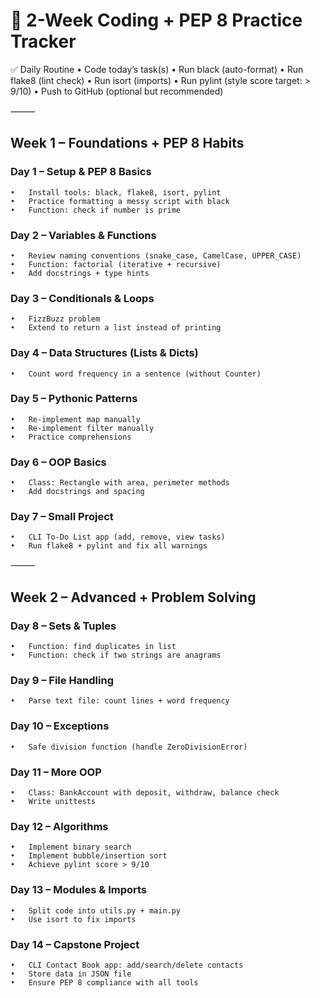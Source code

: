 # 📅 2-Week Coding + PEP 8 Practice Tracker

✅ Daily Routine
	•	Code today’s task(s)
	•	Run black (auto-format)
	•	Run flake8 (lint check)
	•	Run isort (imports)
	•	Run pylint (style score target: > 9/10)
	•	Push to GitHub (optional but recommended)

⸻

## Week 1 – Foundations + PEP 8 Habits

### Day 1 – Setup & PEP 8 Basics
	•	Install tools: black, flake8, isort, pylint
	•	Practice formatting a messy script with black
	•	Function: check if number is prime

### Day 2 – Variables & Functions
	•	Review naming conventions (snake_case, CamelCase, UPPER_CASE)
	•	Function: factorial (iterative + recursive)
	•	Add docstrings + type hints

### Day 3 – Conditionals & Loops
	•	FizzBuzz problem
	•	Extend to return a list instead of printing

### Day 4 – Data Structures (Lists & Dicts)
	•	Count word frequency in a sentence (without Counter)

### Day 5 – Pythonic Patterns
	•	Re-implement map manually
	•	Re-implement filter manually
	•	Practice comprehensions

### Day 6 – OOP Basics
	•	Class: Rectangle with area, perimeter methods
	•	Add docstrings and spacing

### Day 7 – Small Project
	•	CLI To-Do List app (add, remove, view tasks)
	•	Run flake8 + pylint and fix all warnings

⸻

## Week 2 – Advanced + Problem Solving

### Day 8 – Sets & Tuples
	•	Function: find duplicates in list
	•	Function: check if two strings are anagrams

### Day 9 – File Handling
	•	Parse text file: count lines + word frequency

### Day 10 – Exceptions
	•	Safe division function (handle ZeroDivisionError)

### Day 11 – More OOP
	•	Class: BankAccount with deposit, withdraw, balance check
	•	Write unittests

### Day 12 – Algorithms
	•	Implement binary search
	•	Implement bubble/insertion sort
	•	Achieve pylint score > 9/10

### Day 13 – Modules & Imports
	•	Split code into utils.py + main.py
	•	Use isort to fix imports

### Day 14 – Capstone Project
	•	CLI Contact Book app: add/search/delete contacts
	•	Store data in JSON file
	•	Ensure PEP 8 compliance with all tools
